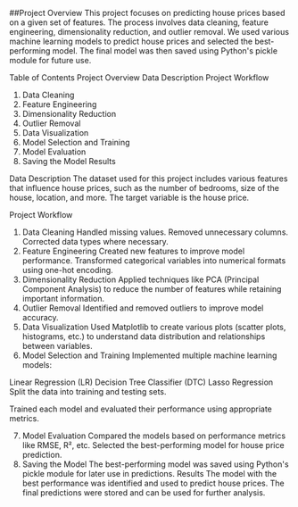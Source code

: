 ##Project Overview
This project focuses on predicting house prices based on a given set of features. The process involves data cleaning, feature engineering, dimensionality reduction, and outlier removal. We used various machine learning models to predict house prices and selected the best-performing model. The final model was then saved using Python's pickle module for future use.

Table of Contents
Project Overview
Data Description
Project Workflow
1. Data Cleaning
2. Feature Engineering
3. Dimensionality Reduction
4. Outlier Removal
5. Data Visualization
6. Model Selection and Training
7. Model Evaluation
8. Saving the Model
Results

Data Description
The dataset used for this project includes various features that influence house prices, such as the number of bedrooms, size of the house, location, and more. The target variable is the house price.

Project Workflow
1. Data Cleaning
Handled missing values.
Removed unnecessary columns.
Corrected data types where necessary.
2. Feature Engineering
Created new features to improve model performance.
Transformed categorical variables into numerical formats using one-hot encoding.
3. Dimensionality Reduction
Applied techniques like PCA (Principal Component Analysis) to reduce the number of features while retaining important information.
4. Outlier Removal
Identified and removed outliers to improve model accuracy.
5. Data Visualization
Used Matplotlib to create various plots (scatter plots, histograms, etc.) to understand data distribution and relationships between variables.
6. Model Selection and Training
Implemented multiple machine learning models:

Linear Regression (LR)
Decision Tree Classifier (DTC)
Lasso Regression
Split the data into training and testing sets.

Trained each model and evaluated their performance using appropriate metrics.

7. Model Evaluation
Compared the models based on performance metrics like RMSE, R², etc.
Selected the best-performing model for house price prediction.
8. Saving the Model
The best-performing model was saved using Python's pickle module for later use in predictions.
Results
The model with the best performance was identified and used to predict house prices.
The final predictions were stored and can be used for further analysis.
